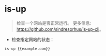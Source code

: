 # is-up

> 检查一个网站是否正常运行。
> 更多信息: <https://github.com/sindresorhus/is-up-cli>。

- 检查指定网站的状态：

`is-up {{example.com}}`